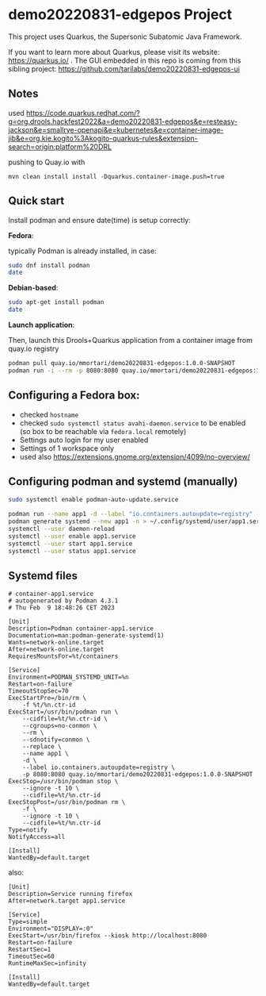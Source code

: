 # demo20220831-edgepos Project

This project uses Quarkus, the Supersonic Subatomic Java Framework.

If you want to learn more about Quarkus, please visit its website: https://quarkus.io/ .
The GUI embedded in this repo is coming from this sibling project: https://github.com/tarilabs/demo20220831-edgepos-ui

## Notes

used https://code.quarkus.redhat.com/?g=org.drools.hackfest2022&a=demo20220831-edgepos&e=resteasy-jackson&e=smallrye-openapi&e=kubernetes&e=container-image-jib&e=org.kie.kogito%3Akogito-quarkus-rules&extension-search=origin:platform%20DRL

pushing to Quay.io with

```
mvn clean install install -Dquarkus.container-image.push=true
```

## Quick start

Install podman and ensure date(time) is setup correctly:

**Fedora**:

typically Podman is already installed, in case:

```sh
sudo dnf install podman
date
```

**Debian-based**:

```sh
sudo apt-get install podman
date
```

**Launch application**:

Then, launch this Drools+Quarkus application from a container image from quay.io registry

```sh
podman pull quay.io/mmortari/demo20220831-edgepos:1.0.0-SNAPSHOT
podman run -i --rm -p 8080:8080 quay.io/mmortari/demo20220831-edgepos:1.0.0-SNAPSHOT
```

## Configuring a Fedora box:

- checked `hostname`
- checked `sudo systemctl status avahi-daemon.service` to be enabled (so box to be reachable via `fedora.local` remotely)
- Settings auto login for my user enabled
- Settings of 1 workspace only
- used also https://extensions.gnome.org/extension/4099/no-overview/

## Configuring podman and systemd (manually)

```sh
sudo systemctl enable podman-auto-update.service

podman run --name app1 -d --label "io.containers.autoupdate=registry" --rm -p 8080:8080 quay.io/mmortari/demo20220831-edgepos:1.0.0-SNAPSHOT
podman generate systemd --new app1 -n > ~/.config/systemd/user/app1.service
systemctl --user daemon-reload
systemctl --user enable app1.service
systemctl --user start app1.service
systemctl --user status app1.service
```

## Systemd files

```
# container-app1.service
# autogenerated by Podman 4.3.1
# Thu Feb  9 18:48:26 CET 2023

[Unit]
Description=Podman container-app1.service
Documentation=man:podman-generate-systemd(1)
Wants=network-online.target
After=network-online.target
RequiresMountsFor=%t/containers

[Service]
Environment=PODMAN_SYSTEMD_UNIT=%n
Restart=on-failure
TimeoutStopSec=70
ExecStartPre=/bin/rm \
	-f %t/%n.ctr-id
ExecStart=/usr/bin/podman run \
	--cidfile=%t/%n.ctr-id \
	--cgroups=no-conmon \
	--rm \
	--sdnotify=conmon \
	--replace \
	--name app1 \
	-d \
	--label io.containers.autoupdate=registry \
	-p 8080:8080 quay.io/mmortari/demo20220831-edgepos:1.0.0-SNAPSHOT
ExecStop=/usr/bin/podman stop \
	--ignore -t 10 \
	--cidfile=%t/%n.ctr-id
ExecStopPost=/usr/bin/podman rm \
	-f \
	--ignore -t 10 \
	--cidfile=%t/%n.ctr-id
Type=notify
NotifyAccess=all

[Install]
WantedBy=default.target
```

also:

```
[Unit]
Description=Service running firefox
After=network.target app1.service

[Service]
Type=simple
Environment="DISPLAY=:0"
ExecStart=/usr/bin/firefox --kiosk http://localhost:8080
Restart=on-failure
RestartSec=1
TimeoutSec=60
RuntimeMaxSec=infinity

[Install]
WantedBy=default.target
```

<!--
## Running the application in dev mode

You can run your application in dev mode that enables live coding using:
```shell script
./mvnw compile quarkus:dev
```

> **_NOTE:_**  Quarkus now ships with a Dev UI, which is available in dev mode only at http://localhost:8080/q/dev/.

## Packaging and running the application

The application can be packaged using:
```shell script
./mvnw package
```
It produces the `quarkus-run.jar` file in the `target/quarkus-app/` directory.
Be aware that it’s not an _über-jar_ as the dependencies are copied into the `target/quarkus-app/lib/` directory.

The application is now runnable using `java -jar target/quarkus-app/quarkus-run.jar`.

If you want to build an _über-jar_, execute the following command:
```shell script
./mvnw package -Dquarkus.package.type=uber-jar
```

The application, packaged as an _über-jar_, is now runnable using `java -jar target/*-runner.jar`.

## Creating a native executable

You can create a native executable using: 
```shell script
./mvnw package -Pnative
```

Or, if you don't have GraalVM installed, you can run the native executable build in a container using: 
```shell script
./mvnw package -Pnative -Dquarkus.native.container-build=true
```

You can then execute your native executable with: `./target/demo20220831-edgepos-1.0.0-SNAPSHOT-runner`

If you want to learn more about building native executables, please consult https://quarkus.io/guides/maven-tooling.

## Related Guides

- SmallRye OpenAPI ([guide](https://quarkus.io/guides/openapi-swaggerui)): Document your REST APIs with OpenAPI - comes with Swagger UI
- Kogito - Rules (DRL) ([guide](https://quarkus.io/guides/kogito-drl)): Add Kogito rules (DRL) capabilities - Include Drools engine
- Kubernetes ([guide](https://quarkus.io/guides/kubernetes)): Generate Kubernetes resources from annotations

## Provided Code

### RESTEasy JAX-RS

Easily start your RESTful Web Services

[Related guide section...](https://quarkus.io/guides/getting-started#the-jax-rs-resources)
-->